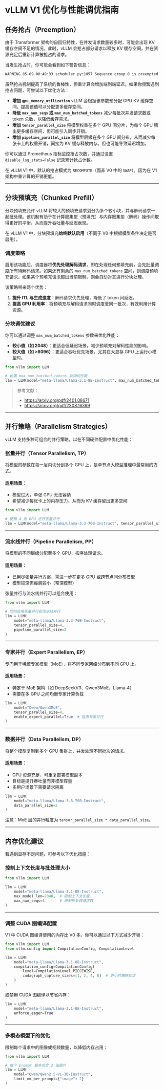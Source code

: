 # vLLM V1 优化与性能调优指南

## 任务抢占（Preemption）

由于 Transformer 架构的自回归特性，在并发请求数量较多时，可能会出现 KV 缓存空间不足的情况。此时，vLLM 会抢占部分请求以释放 KV 缓存空间，并在资源充足后重新计算被抢占的请求。

当发生抢占时，你可能会看到如下警告信息：

```bash
WARNING 05-09 00:49:33 scheduler.py:1057 Sequence group 0 is preempted by PreemptionMode.RECOMPUTE mode because there is not enough KV cache space. This can affect the end-to-end performance. Increase gpu_memory_utilization or tensor_parallel_size to provide more KV cache memory. total_cumulative_preemption_cnt=1
```

虽然抢占机制提高了系统的鲁棒性，但重计算会增加端到端延迟。如果你频繁遇到抢占问题，可尝试以下优化方法：

- **增加 `gpu_memory_utilization`**
   vLLM 会根据该参数预分配 GPU KV 缓存空间。提高该值可以分配更多缓存空间。
- **降低 `max_num_seqs` 或 `max_num_batched_tokens`**
   减少每批次并发请求数或 token 总数，以降低缓存需求。
- **增加 `tensor_parallel_size`**
   将模型权重在多个 GPU 间分片，为每个 GPU 腾出更多缓存空间，但可能引入同步开销。
- **增加 `pipeline_parallel_size`**
   将模型层级在多个 GPU 间分布，从而减少每张卡上的权重开销，间接为 KV 缓存释放内存。但也可能导致延迟增加。

你可以通过 Prometheus 指标监控抢占次数，并通过设置 `disable_log_stats=False` 记录累计抢占计数。

在 vLLM V1 中，默认的抢占模式为 `RECOMPUTE`（而非 V0 中的 `SWAP`），因为在 V1 架构中重计算的开销更低。

------

## 分块预填充（Chunked Prefill）

分块预填充允许 vLLM 将较大的预填充请求划分为多个较小块，并与解码请求一起批处理。该机制有助于在计算密集型（预填充）与内存密集型（解码）操作间取得更好的平衡，从而提升吞吐量与延迟表现。

在 vLLM V1 中，分块预填充**始终默认启用**（不同于 V0 中根据模型条件决定是否启用）。

### 调度策略

启用该功能后，调度器将**优先处理解码请求**，即在处理任何预填充前，会先批量调度所有待解码请求。如果还有剩余的 `max_num_batched_tokens` 空间，则调度预填充请求。如果某个预填充请求超出当前限制，则会自动对其进行分块处理。

该策略带来两个优势：

1. **提升 ITL 与生成速度**：解码请求优先处理，降低了 token 间延迟。
2. **提高 GPU 利用率**：将预填充与解码请求同时调度至同一批次，有效利用计算资源。

### 分块调优建议

你可以通过调整 `max_num_batched_tokens` 参数来优化性能：

- **较小值（如 2048）**：更适合低延迟场景，减少预填充对解码性能的影响。
- **较大值（如 >8096）**：更适合吞吐优先场景，尤其在大显存 GPU 上运行小模型时。

```python
from vllm import LLM

# 设置 max_num_batched_tokens 以调优性能
llm = LLM(model="meta-llama/Llama-3.1-8B-Instruct", max_num_batched_tokens=16384)
```

> 参考文献：
>
> - https://arxiv.org/pdf/2401.08671
> - https://arxiv.org/pdf/2308.16369

------

## 并行策略（Parallelism Strategies）

vLLM 支持多种可组合的并行策略，以在不同硬件配置中优化性能：

### 张量并行（Tensor Parallelism, TP）

将模型的参数在每一层内切分到多个 GPU 上，是单节点大模型推理中最常用的方式。

#### 适用场景：

- 模型过大，单张 GPU 无法容纳
- 希望减少每张卡上的内存压力，从而为 KV 缓存留出更多空间

```python
from vllm import LLM

# 使用 4 张 GPU 进行张量并行
llm = LLM(model="meta-llama/Llama-3.3-70B-Instruct", tensor_parallel_size=4)
```

------

### 流水线并行（Pipeline Parallelism, PP）

将模型的不同层级分配至多个 GPU，按序处理请求。

#### 适用场景：

- 已用尽张量并行方案，需进一步在更多 GPU 或跨节点间分布模型
- 模型较深但每层较小（窄深模型）

张量并行与流水线并行可以组合使用：

```python
from vllm import LLM

# 同时启用张量并行和流水线并行
llm = LLM(
    model="meta-llama/Llama-3.3-70B-Instruct",
    tensor_parallel_size=4,
    pipeline_parallel_size=2
)
```

------

### 专家并行（Expert Parallelism, EP）

专门用于稀疏专家模型（MoE），将不同专家网络分布到不同 GPU 上。

#### 适用场景：

- 特定于 MoE 架构（如 DeepSeekV3、Qwen3MoE、Llama-4）
- 需要在多 GPU 之间均衡专家计算负载

```python
llm = LLM(
    model="Qwen/Qwen3MoE",
    tensor_parallel_size=4,
    enable_expert_parallel=True  # 启用专家并行
)
```

------

### 数据并行（Data Parallelism, DP）

将整个模型复制到多个 GPU 集群上，并发处理不同批次的请求。

#### 适用场景：

- GPU 资源充足，可重复部署模型副本
- 目标是提升吞吐量而非模型容量
- 多用户场景下需要请求隔离

```python
llm = LLM(
    model="meta-llama/Llama-3.3-70B-Instruct",
    data_parallel_size=2
)
```

注意：MoE 层的并行粒度为 `tensor_parallel_size * data_parallel_size`。

------

## 内存优化建议

若遇到显存不足问题，可参考以下优化措施：

### 控制上下文长度与批处理大小

```python
from vllm import LLM

llm = LLM(
    model="meta-llama/Llama-3.1-8B-Instruct",
    max_model_len=2048,  # 限制上下文长度
    max_num_seqs=4       # 限制批处理请求数
)
```

------

### 调整 CUDA 图编译配置

V1 中 CUDA 图编译使用的内存比 V0 多。你可以通过以下方式减少开销：

```python
from vllm import LLM
from vllm.config import CompilationConfig, CompilationLevel

llm = LLM(
    model="meta-llama/Llama-3.1-8B-Instruct",
    compilation_config=CompilationConfig(
        level=CompilationLevel.PIECEWISE,
        cudagraph_capture_sizes=[1, 2, 4, 8]  # 更小的捕获批次
    )
)
```

或禁用 CUDA 图编译以节省内存：

```python
llm = LLM(
    model="meta-llama/Llama-3.1-8B-Instruct",
    enforce_eager=True
)
```

------

### 多模态模型下的优化

限制每个请求中的图像或视频数量，以降低内存占用：

```python
from vllm import LLM

# 每个 prompt 最多包含 2 张图片
llm = LLM(
    model="Qwen/Qwen2.5-VL-3B-Instruct",
    limit_mm_per_prompt={"image": 2}
)
```

